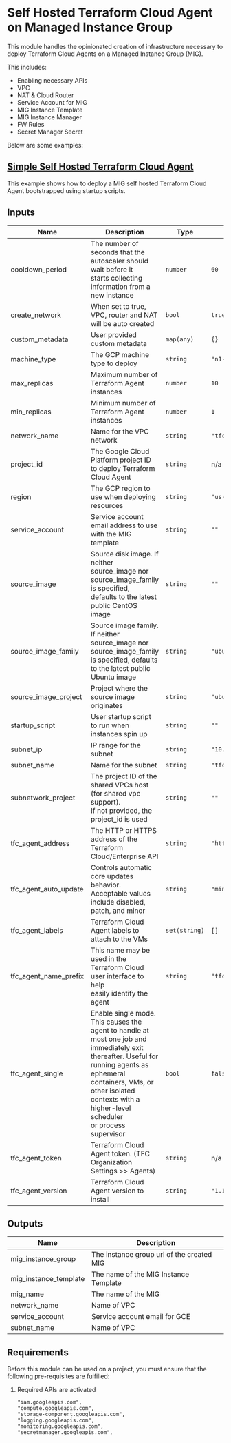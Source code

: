# Self Hosted Terraform Cloud Agent on Managed Instance Group

This module handles the opinionated creation of infrastructure necessary to deploy Terraform Cloud Agents on a Managed Instance Group (MIG).

This includes:

- Enabling necessary APIs
- VPC
- NAT & Cloud Router
- Service Account for MIG
- MIG Instance Template
- MIG Instance Manager
- FW Rules
- Secret Manager Secret

Below are some examples:

## [Simple Self Hosted Terraform Cloud Agent](../../examples/tfc-agent-mig-vm-simple/README.md)

This example shows how to deploy a MIG self hosted Terraform Cloud Agent bootstrapped using startup scripts.

<!-- BEGINNING OF PRE-COMMIT-TERRAFORM DOCS HOOK -->
## Inputs

| Name | Description | Type | Default | Required |
|------|-------------|------|---------|:--------:|
| cooldown\_period | The number of seconds that the autoscaler should wait before it <br>starts collecting information from a new instance | `number` | `60` | no |
| create\_network | When set to true, VPC, router and NAT will be auto created | `bool` | `true` | no |
| custom\_metadata | User provided custom metadata | `map(any)` | `{}` | no |
| machine\_type | The GCP machine type to deploy | `string` | `"n1-standard-1"` | no |
| max\_replicas | Maximum number of Terraform Agent instances | `number` | `10` | no |
| min\_replicas | Minimum number of Terraform Agent instances | `number` | `1` | no |
| network\_name | Name for the VPC network | `string` | `"tfc-agent-network"` | no |
| project\_id | The Google Cloud Platform project ID to deploy Terraform Cloud Agent | `string` | n/a | yes |
| region | The GCP region to use when deploying resources | `string` | `"us-central1"` | no |
| service\_account | Service account email address to use with the MIG template | `string` | `""` | no |
| source\_image | Source disk image. If neither source\_image nor source\_image\_family is specified,<br>defaults to the latest public CentOS image | `string` | `""` | no |
| source\_image\_family | Source image family. If neither source\_image nor source\_image\_family <br>is specified, defaults to the latest public Ubuntu image | `string` | `"ubuntu-2204-lts"` | no |
| source\_image\_project | Project where the source image originates | `string` | `"ubuntu-os-cloud"` | no |
| startup\_script | User startup script to run when instances spin up | `string` | `""` | no |
| subnet\_ip | IP range for the subnet | `string` | `"10.10.10.0/24"` | no |
| subnet\_name | Name for the subnet | `string` | `"tfc-agent-subnet"` | no |
| subnetwork\_project | The project ID of the shared VPCs host (for shared vpc support). <br>If not provided, the project\_id is used | `string` | `""` | no |
| tfc\_agent\_address | The HTTP or HTTPS address of the Terraform Cloud/Enterprise API | `string` | `"https://app.terraform.io"` | no |
| tfc\_agent\_auto\_update | Controls automatic core updates behavior. <br>Acceptable values include disabled, patch, and minor | `string` | `"minor"` | no |
| tfc\_agent\_labels | Terraform Cloud Agent labels to attach to the VMs | `set(string)` | `[]` | no |
| tfc\_agent\_name\_prefix | This name may be used in the Terraform Cloud user interface to help <br>easily identify the agent | `string` | `"tfc-agent-mig-vm"` | no |
| tfc\_agent\_single | Enable single mode. This causes the agent to handle at most one job and<br>immediately exit thereafter. Useful for running agents as ephemeral<br>containers, VMs, or other isolated contexts with a higher-level scheduler<br>or process supervisor | `bool` | `false` | no |
| tfc\_agent\_token | Terraform Cloud Agent token. (TFC Organization Settings >> Agents) | `string` | n/a | yes |
| tfc\_agent\_version | Terraform Cloud Agent version to install | `string` | `"1.10.0"` | no |

## Outputs

| Name | Description |
|------|-------------|
| mig\_instance\_group | The instance group url of the created MIG |
| mig\_instance\_template | The name of the MIG Instance Template |
| mig\_name | The name of the MIG |
| network\_name | Name of VPC |
| service\_account | Service account email for GCE |
| subnet\_name | Name of VPC |

 <!-- END OF PRE-COMMIT-TERRAFORM DOCS HOOK -->

## Requirements

Before this module can be used on a project, you must ensure that the following pre-requisites are fulfilled:

1. Required APIs are activated

    ```text
    "iam.googleapis.com",
    "compute.googleapis.com",
    "storage-component.googleapis.com",
    "logging.googleapis.com",
    "monitoring.googleapis.com",
    "secretmanager.googleapis.com",
    ```

